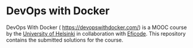# DevOps with Docker
DevOps With Docker ( https://devopswithdocker.com/) is a MOOC course by the <a href="https://www.helsinki.fi/en">University of Helsinki</a> in collaboration with <a href="https://www.eficode.com/">Eficode</a>. This repository contains the submitted solutions for the course.
